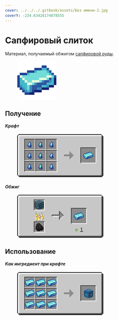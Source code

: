 ```yaml
---
cover: ../../../.gitbook/assets/Без имени-2.jpg
coverY: -234.63428174878555
---
```


# Сапфировый слиток

Материал, получаемый обжигом [сапфировой руды](../../rudy/sapfirovaya-ruda.md).

<figure><img src="../../../.gitbook/assets/blue_ore_ingot (1) (1).png" alt=""><figcaption></figcaption></figure>

## Получение

#### _Крафт_

<figure><img src="../../../.gitbook/assets/Новый проект.png" alt=""><figcaption></figcaption></figure>

#### _Обжиг_

<figure><img src="../../../.gitbook/assets/blue_ore_ingot_result.gif" alt=""><figcaption></figcaption></figure>

## Использование

#### _Как ингредиент при крафте_

<figure><img src="../../../.gitbook/assets/blue_ore_block_result-x1.png" alt=""><figcaption></figcaption></figure>

